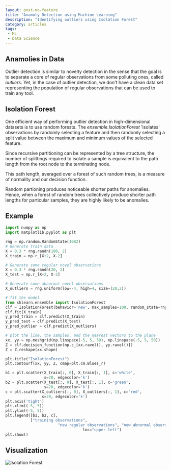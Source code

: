 ```yaml
---
layout: post-no-feature
title: "Anamoly Detection using Machine Learning"
description: "Identifying outliers using Isolation Forest"
category: articles
tags:
 - ML
 - Data Science
---
```

## Anamolies in Data

Outlier detection is similar to novelty detection in the sense that the goal is to separate a core of regular observations from some polluting ones, called *outliers*. Yet, in the case of outlier detection, we don't have a clean data set representing the population of regular observations that can be used to train any tool.

## Isolation Forest

One efficient way of performing outlier detection in high-dimensional datasets is to use random forests. The *ensemble.IsolationForest* 'isolates' observations by randomly selecting a feature and then randomly selecting a split value between the maximum and minimum values of the selected feature.

Since recursive partitioning can be represented by a tree structure, the number of splittings required to isolate a sample is  equivalent to the path length from the root node to the terminating node.

This path length, averaged over a forest of such random trees, is a measure of normality and our decision function.

Random partioning produces noticeable shorter paths for anomalies. Hence, when a forest of random trees collectively produce shorter path lengths for particular samples, they are highly likely to be anomalies.

## Example

```python
import numpy as np
import matplotlib.pyplot as plt

rng = np.random.RandomState(1082)
# Generate train data
X = 0.3 * rng.randn(100, 2)
X_train = np.r_[X+2, X-2]

# Generate some regular novel observations
X = 0.3 * rng.randn(20, 2)
X_test = np.r_[X+2, X-2]

# Generate some abnormal novel observations
X_outliers = rng.uniform(low=-4, high=4, size=(20,2))

# fit the model
from sklearn.ensemble import IsolationForest
clf = IsolationForest(behavior='new', max_samples=100, random_state=rng, contamination='auto')
clf.fit(X_train)
y_pred_train = clf.predict(X_train)
y_pred_test = clf.predict(X_test)
y_pred_outlier = clf.predict(X_outliers)

# plot the line, the samples, and the nearest vectors to the plane
xx, yy = np.meshgrid(np.linspace(-5, 5, 50), np.linspace(-5, 5, 50))
Z = clf.decision_function(np.c_[xx.ravel(), yy.ravel()])
Z = Z.reshape(xx.shape)

plt.title("IsolationForest")
plt.contourf(xx, yy, Z, cmap=plt.cm.Blues_r)

b1 = plt.scatter(X_train[:, 0], X_train[:, 1], c='white',
                 s=20, edgecolor='k')
b2 = plt.scatter(X_test[:, 0], X_test[:, 1], c='green',
                 s=20, edgecolor='k')
c = plt.scatter(X_outliers[:, 0], X_outliers[:, 1], c='red',
                s=20, edgecolor='k')
plt.axis('tight')
plt.xlim((-5, 5))
plt.ylim((-5, 5))
plt.legend([b1, b2, c],
           ["training observations",
                       "new regular observations", "new abnormal observations"],
                                  loc="upper left")
plt.show()

```

## Visualization

![Isolation Forest]({{site.url}}/images/sphx_glr_plot_isolation_forest_001.png)
